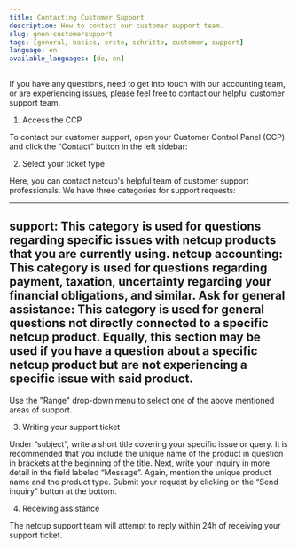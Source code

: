 ```yaml
---
title: Contacting Customer Support
description: How to contact our customer support team.
slug: gnen-customersupport
tags: [general, basics, erste, schritte, customer, support] 
language: en
available_languages: [de, en]
---
```


If you have any questions, need to get into touch with our accounting team, or are experiencing issues, please feel free to contact our helpful customer support team.

1. Access the CCP

To contact our customer support, open your Customer Control Panel (CCP) and click the “Contact” button in the left sidebar:

2. Select your ticket type

Here, you can contact netcup's helpful team of customer support professionals. We have three categories for support requests:

---
support: This category is used for questions regarding specific issues with netcup products that you are currently using.
netcup accounting: This category is used for questions regarding payment, taxation, uncertainty regarding your financial obligations, and similar.
Ask for general assistance: This category is used for general questions not directly connected to a specific netcup product. Equally, this section may be used if you have a question about a specific netcup product but are not experiencing a specific issue with said product.
---

Use the "Range" drop-down menu to select one of the above mentioned areas of support.

3. Writing your support ticket

Under “subject”, write a short title covering your specific issue or query. It is recommended that you include the unique name of the product in question in brackets at the beginning of the title. Next, write your inquiry in more detail in the field labeled “Message”. Again, mention the unique product name and the product type. Submit your request by clicking on the “Send inquiry” button at the bottom.

4. Receiving assistance

The netcup support team will attempt to reply within 24h of receiving your support ticket.